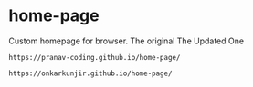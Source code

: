 # home-page
Custom homepage for browser.
The original
The Updated One
```shell
https://pranav-coding.github.io/home-page/
```
```shell
https://onkarkunjir.github.io/home-page/
```
